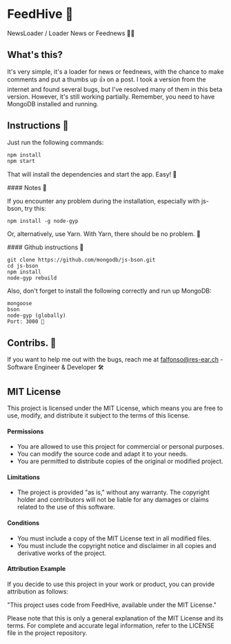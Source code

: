
# FeedHive 🐝

NewsLoader / Loader News or Feednews 📰🔄

## What's this? 

It's very simple, it's a loader for news or feednews, with the chance to make comments and put a thumbs up 👍 on a post. I took a version from the internet and found several bugs, but I've resolved many of them in this beta version. However, it's still working partially. Remember, you need to have MongoDB installed and running.

## Instructions 📝

Just run the following commands:

```bash
npm install
npm start
```

That will install the dependencies and start the app. Easy! 🚀

#### Notes 📌

If you encounter any problem during the installation, especially with js-bson, try this:

```
npm install -g node-gyp
```

Or, alternatively, use Yarn. With Yarn, there should be no problem. 🧶

#### Github instructions 🐙
```
git clone https://github.com/mongodb/js-bson.git
cd js-bson
npm install
node-gyp rebuild
```
Also, don't forget to install the following correctly and run up MongoDB:
```
mongoose
bson
node-gyp (globally)
Port: 3000 🚪
```

## Contribs. 🤝

If you want to help me out with the bugs, reach me at falfonso@res-ear.ch - Software Engineer & Developer 🛠️


## MIT License

This project is licensed under the MIT License, which means you are free to use, modify, and distribute it subject to the terms of this license.

#### Permissions

- You are allowed to use this project for commercial or personal purposes.
- You can modify the source code and adapt it to your needs.
- You are permitted to distribute copies of the original or modified project.

#### Limitations

- The project is provided "as is," without any warranty. The copyright holder and contributors will not be liable for any damages or claims related to the use of this software.

#### Conditions

- You must include a copy of the MIT License text in all modified files.
- You must include the copyright notice and disclaimer in all copies and derivative works of the project.

#### Attribution Example

If you decide to use this project in your work or product, you can provide attribution as follows:

"This project uses code from FeedHive, available under the MIT License."

Please note that this is only a general explanation of the MIT License and its terms. For complete and accurate legal information, refer to the LICENSE file in the project repository.

